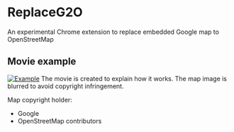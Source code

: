 # ReplaceG2O

An experimental Chrome extension to replace embedded Google map to OpenStreetMap

## Movie example

[![Example](http://img.youtube.com/vi/N_0H6LlOFLw/0.jpg)](http://www.youtube.com/watch?v=N_0H6LlOFLw)
The movie is created to explain how it works.
The map image is blurred to avoid copyright infringement.

Map copyright holder:
* Google
* OpenStreetMap contributors
